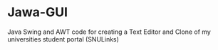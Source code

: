 # Jawa-GUI
Java Swing and AWT code for creating a Text Editor and Clone of my universities student portal (SNULinks)
